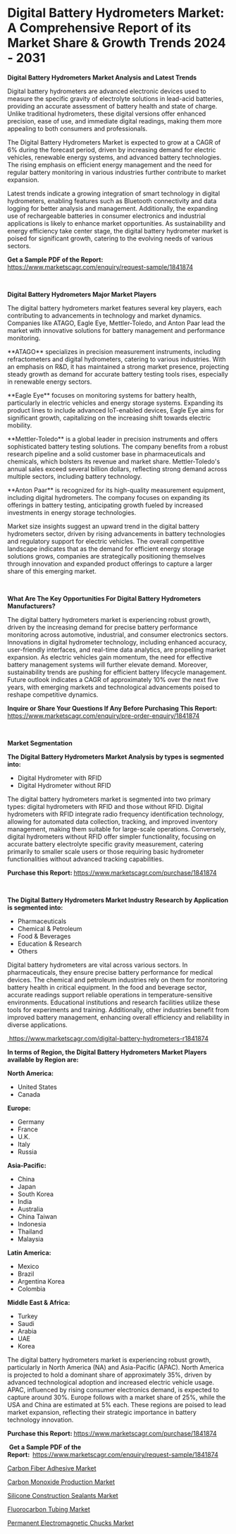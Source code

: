 <p><h1>Digital Battery Hydrometers Market: A Comprehensive Report of its Market Share & Growth Trends 2024 - 2031</h1></p><p><strong>Digital Battery Hydrometers Market Analysis and Latest Trends</strong></p>
<p><p>Digital battery hydrometers are advanced electronic devices used to measure the specific gravity of electrolyte solutions in lead-acid batteries, providing an accurate assessment of battery health and state of charge. Unlike traditional hydrometers, these digital versions offer enhanced precision, ease of use, and immediate digital readings, making them more appealing to both consumers and professionals.</p><p>The Digital Battery Hydrometers Market is expected to grow at a CAGR of 6% during the forecast period, driven by increasing demand for electric vehicles, renewable energy systems, and advanced battery technologies. The rising emphasis on efficient energy management and the need for regular battery monitoring in various industries further contribute to market expansion. </p><p>Latest trends indicate a growing integration of smart technology in digital hydrometers, enabling features such as Bluetooth connectivity and data logging for better analysis and management. Additionally, the expanding use of rechargeable batteries in consumer electronics and industrial applications is likely to enhance market opportunities. As sustainability and energy efficiency take center stage, the digital battery hydrometer market is poised for significant growth, catering to the evolving needs of various sectors.</p></p>
<p><strong>Get a Sample PDF of the Report:&nbsp;</strong> <a href="https://www.marketscagr.com/enquiry/request-sample/1841874?utm_campaign=1744&utm_medium=2&utm_source=Github&utm_content=ia&utm_term=16102024&utm_id=digital-battery-hydrometers">https://www.marketscagr.com/enquiry/request-sample/1841874</a></p>
<p>&nbsp;</p>
<p><strong>Digital Battery Hydrometers Major Market Players</strong></p>
<p><p>The digital battery hydrometers market features several key players, each contributing to advancements in technology and market dynamics. Companies like ATAGO, Eagle Eye, Mettler-Toledo, and Anton Paar lead the market with innovative solutions for battery management and performance monitoring.</p><p>**ATAGO** specializes in precision measurement instruments, including refractometers and digital hydrometers, catering to various industries. With an emphasis on R&D, it has maintained a strong market presence, projecting steady growth as demand for accurate battery testing tools rises, especially in renewable energy sectors.</p><p>**Eagle Eye** focuses on monitoring systems for battery health, particularly in electric vehicles and energy storage systems. Expanding its product lines to include advanced IoT-enabled devices, Eagle Eye aims for significant growth, capitalizing on the increasing shift towards electric mobility.</p><p>**Mettler-Toledo** is a global leader in precision instruments and offers sophisticated battery testing solutions. The company benefits from a robust research pipeline and a solid customer base in pharmaceuticals and chemicals, which bolsters its revenue and market share. Mettler-Toledo's annual sales exceed several billion dollars, reflecting strong demand across multiple sectors, including battery technology.</p><p>**Anton Paar** is recognized for its high-quality measurement equipment, including digital hydrometers. The company focuses on expanding its offerings in battery testing, anticipating growth fueled by increased investments in energy storage technologies.</p><p>Market size insights suggest an upward trend in the digital battery hydrometers sector, driven by rising advancements in battery technologies and regulatory support for electric vehicles. The overall competitive landscape indicates that as the demand for efficient energy storage solutions grows, companies are strategically positioning themselves through innovation and expanded product offerings to capture a larger share of this emerging market.</p></p>
<p>&nbsp;</p>
<p><strong>What Are The Key Opportunities For Digital Battery Hydrometers Manufacturers?</strong></p>
<p><p>The digital battery hydrometers market is experiencing robust growth, driven by the increasing demand for precise battery performance monitoring across automotive, industrial, and consumer electronics sectors. Innovations in digital hydrometer technology, including enhanced accuracy, user-friendly interfaces, and real-time data analytics, are propelling market expansion. As electric vehicles gain momentum, the need for effective battery management systems will further elevate demand. Moreover, sustainability trends are pushing for efficient battery lifecycle management. Future outlook indicates a CAGR of approximately 10% over the next five years, with emerging markets and technological advancements poised to reshape competitive dynamics.</p></p>
<p><strong>Inquire or Share Your Questions If Any Before Purchasing This Report:</strong> <a href="https://www.marketscagr.com/enquiry/pre-order-enquiry/1841874?utm_campaign=1744&utm_medium=2&utm_source=Github&utm_content=ia&utm_term=16102024&utm_id=digital-battery-hydrometers">https://www.marketscagr.com/enquiry/pre-order-enquiry/1841874</a></p>
<p>&nbsp;</p>
<p><strong>Market Segmentation</strong></p>
<p><strong>The Digital Battery Hydrometers Market Analysis by types is segmented into:</strong></p>
<p><ul><li>Digital Hydrometer with RFID</li><li>Digital Hydrometer without RFID</li></ul></p>
<p><p>The digital battery hydrometers market is segmented into two primary types: digital hydrometers with RFID and those without RFID. Digital hydrometers with RFID integrate radio frequency identification technology, allowing for automated data collection, tracking, and improved inventory management, making them suitable for large-scale operations. Conversely, digital hydrometers without RFID offer simpler functionality, focusing on accurate battery electrolyte specific gravity measurement, catering primarily to smaller scale users or those requiring basic hydrometer functionalities without advanced tracking capabilities.</p></p>
<p><strong>Purchase this Report:&nbsp;</strong><a href="https://www.marketscagr.com/purchase/1841874?utm_campaign=1744&utm_medium=2&utm_source=Github&utm_content=ia&utm_term=16102024&utm_id=digital-battery-hydrometers">https://www.marketscagr.com/purchase/1841874</a></p>
<p>&nbsp;</p>
<p><strong>The Digital Battery Hydrometers Market Industry Research by Application is segmented into:</strong></p>
<p><ul><li>Pharmaceuticals</li><li>Chemical & Petroleum</li><li>Food & Beverages</li><li>Education & Research</li><li>Others</li></ul></p>
<p><p>Digital battery hydrometers are vital across various sectors. In pharmaceuticals, they ensure precise battery performance for medical devices. The chemical and petroleum industries rely on them for monitoring battery health in critical equipment. In the food and beverage sector, accurate readings support reliable operations in temperature-sensitive environments. Educational institutions and research facilities utilize these tools for experiments and training. Additionally, other industries benefit from improved battery management, enhancing overall efficiency and reliability in diverse applications.</p></p>
<p><a href="https://www.marketscagr.com/digital-battery-hydrometers-r1841874?utm_campaign=1744&utm_medium=2&utm_source=Github&utm_content=ia&utm_term=16102024&utm_id=digital-battery-hydrometers">&nbsp;https://www.marketscagr.com/digital-battery-hydrometers-r1841874</a></p>
<p><strong>In terms of Region, the Digital Battery Hydrometers Market Players available by Region are:</strong></p>
<p>
    <p> <strong> North America: </strong>
        <ul>
            <li>United States</li>
            <li>Canada</li>
        </ul>
        </p> 
    <p> <strong> Europe: </strong>
        <ul>
            <li>Germany</li>
            <li>France</li>
            <li>U.K.</li>
            <li>Italy</li>
            <li>Russia</li>
        </ul>
        </p> 
    <p> <strong> Asia-Pacific: </strong>
        <ul>
            <li>China</li>
            <li>Japan</li>
            <li>South Korea</li>
            <li>India</li>
            <li>Australia</li>
            <li>China Taiwan</li>
            <li>Indonesia</li>
            <li>Thailand</li>
            <li>Malaysia</li>
        </ul>
        </p> 
    <p> <strong> Latin America: </strong>
        <ul>
            <li>Mexico</li>
            <li>Brazil</li>
            <li>Argentina Korea</li>
            <li>Colombia</li>
        </ul>
        </p> 
    <p> <strong> Middle East & Africa: </strong>
        <ul>
            <li>Turkey</li>
            <li>Saudi</li>
            <li>Arabia</li>
            <li>UAE</li>
            <li>Korea</li>
        </ul>
    </p>
    </p>
<p><p>The digital battery hydrometers market is experiencing robust growth, particularly in North America (NA) and Asia-Pacific (APAC). North America is projected to hold a dominant share of approximately 35%, driven by advanced technological adoption and increased electric vehicle usage. APAC, influenced by rising consumer electronics demand, is expected to capture around 30%. Europe follows with a market share of 25%, while the USA and China are estimated at 5% each. These regions are poised to lead market expansion, reflecting their strategic importance in battery technology innovation.</p></p>
<p><strong>Purchase this Report: </strong><a href="https://www.marketscagr.com/purchase/1841874?utm_campaign=1744&utm_medium=2&utm_source=Github&utm_content=ia&utm_term=16102024&utm_id=digital-battery-hydrometers">https://www.marketscagr.com/purchase/1841874</a></p>
<p>&nbsp;<strong>Get a Sample PDF of the Report:&nbsp;&nbsp;</strong><a href="https://www.marketscagr.com/enquiry/request-sample/1841874?utm_campaign=1744&utm_medium=2&utm_source=Github&utm_content=ia&utm_term=16102024&utm_id=digital-battery-hydrometers">https://www.marketscagr.com/enquiry/request-sample/1841874</a></p>
<p><strong></strong></p>
<p><p><a href="https://www.linkedin.com/pulse/carbon-fiber-adhesive-value-chain-analysis-from-raw-materials-qnf8c?utm_campaign=1744&utm_medium=2&utm_source=Github&utm_content=ia&utm_term=16102024&utm_id=digital-battery-hydrometers">Carbon Fiber Adhesive Market</a></p><p><a href="https://www.linkedin.com/pulse/global-carbon-monoxide-production-market-forecast-2024-2031-7kxmc?utm_campaign=1744&utm_medium=2&utm_source=Github&utm_content=ia&utm_term=16102024&utm_id=digital-battery-hydrometers">Carbon Monoxide Production Market</a></p><p><a href="https://www.linkedin.com/pulse/silicone-construction-sealants-market-overview-global-trends-bos0e?utm_campaign=1744&utm_medium=2&utm_source=Github&utm_content=ia&utm_term=16102024&utm_id=digital-battery-hydrometers">Silicone Construction Sealants Market</a></p><p><a href="https://www.linkedin.com/pulse/global-fluorocarbon-tubing-industry-analysis-report-mcf3c?utm_campaign=1744&utm_medium=2&utm_source=Github&utm_content=ia&utm_term=16102024&utm_id=digital-battery-hydrometers">Fluorocarbon Tubing Market</a></p><p><a href="https://github.com/HobertDavis43/Market-Research-Report-List-1/blob/main/permanent-electromagnetic-chucks-market.md?utm_campaign=1744&utm_medium=2&utm_source=Github&utm_content=ia&utm_term=16102024&utm_id=digital-battery-hydrometers">Permanent Electromagnetic Chucks Market</a></p></p>